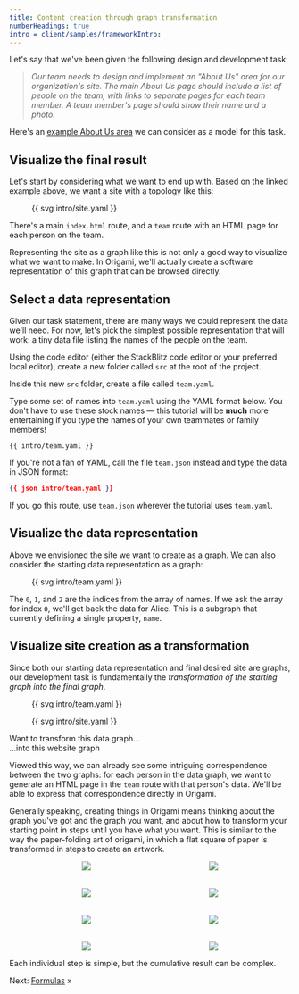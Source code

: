 ```yaml
---
title: Content creation through graph transformation
numberHeadings: true
intro = client/samples/frameworkIntro:
---
```


Let's say that we've been given the following design and development task:

> _Our team needs to design and implement an "About Us" area for our organization's site. The main About Us page should include a list of people on the team, with links to separate pages for each team member. A team member's page should show their name and a photo._

Here's an [example About Us area](/samples/aboutUs) we can consider as a model for this task.

## Visualize the final result

Let's start by considering what we want to end up with. Based on the linked example above, we want a site with a topology like this:

<figure>
{{ svg intro/site.yaml }}
</figure>

There's a main `index.html` route, and a `team` route with an HTML page for each person on the team.

Representing the site as a graph like this is not only a good way to visualize what we want to make. In Origami, we'll actually create a software representation of this graph that can be browsed directly.

## Select a data representation

Given our task statement, there are many ways we could represent the data we'll need. For now, let's pick the simplest possible representation that will work: a tiny data file listing the names of the people on the team.

Using the code editor (either the StackBlitz code editor or your preferred local editor), create a new folder called `src` at the root of the project.

Inside this new `src` folder, create a file called `team.yaml`.

Type some set of names into `team.yaml` using the YAML format below. You don't have to use these stock names — this tutorial will be **much** more entertaining if you type the names of your own teammates or family members!

```\yaml
{{ intro/team.yaml }}
```

If you're not a fan of YAML, call the file `team.json` instead and type the data in JSON format:

```json
{{ json intro/team.yaml }}
```

If you go this route, use `team.json` wherever the tutorial uses `team.yaml`.

## Visualize the data representation

Above we envisioned the site we want to create as a graph. We can also consider the starting data representation as a graph:

<figure>
{{ svg intro/team.yaml }}
</figure>

The `0`, `1`, and `2` are the indices from the array of names. If we ask the array for index `0`, we'll get back the data for Alice. This is a subgraph that currently defining a single property, `name`.

## Visualize site creation as a transformation

Since both our starting data representation and final desired site are graphs, our development task is fundamentally the _transformation of the starting graph into the final graph_.

<div class="sideBySide">
  <figure>
    {{ svg intro/team.yaml }}
  </figure>
  <figure>
    {{ svg intro/site.yaml }}
  </figure>
  <figcaption>Want to transform this data graph…</figcaption>
  <figcaption>…into this website graph</figcaption>
</div>

Viewed this way, we can already see some intriguing correspondence between the two graphs: for each person in the data graph, we want to generate an HTML page in the `team` route with that person's data. We'll be able to express that correspondence directly in Origami.

Generally speaking, creating things in Origami means thinking about the graph you've got and the graph you want, and about how to transform your starting point in steps until you have what you want. This is similar to the way the paper-folding art of origami, in which a flat square of paper is transformed in steps to create an artwork.

<figure style="align-items: center; display: grid; gap: 2rem; grid-template-columns: repeat(auto-fit, minmax(125px, 1fr)); justify-items: center;">
  <img src="/assets/heart/step1.svg">
  <img src="/assets/heart/step2.svg">
  <img src="/assets/heart/step3.svg">
  <img src="/assets/heart/step4.svg">
  <img src="/assets/heart/step5.svg">
  <img src="/assets/heart/step6.svg">
  <img src="/assets/heart/step7.svg">
  <img src="/assets/heart/step8.svg">
</figure>

Each individual step is simple, but the cumulative result can be complex.

Next: [Formulas](intro2.html) »
